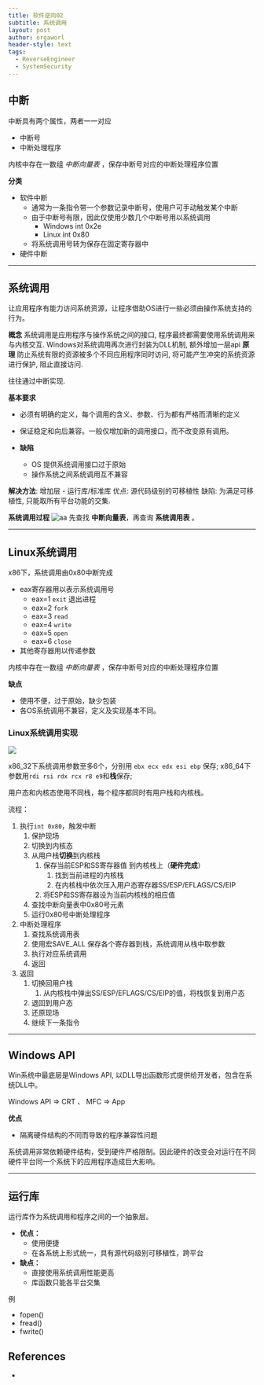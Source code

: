 ```yaml
---
title: 软件逆向02
subtitle: 系统调用
layout: post
author: orgaworl
header-style: text
tags:
  - ReverseEngineer
  - SystemSecurity
---
```


## 中断
中断具有两个属性，两者一一对应
- 中断号
- 中断处理程序

内核中存在一数组 *中断向量表* ，保存中断号对应的中断处理程序位置


**分类**
- 软件中断
	- 通常为一条指令带一个参数记录中断号，使用户可手动触发某个中断
	- 由于中断号有限，因此仅使用少数几个中断号用以系统调用
		- Windows int 0x2e
		- Linux int 0x80
	- 将系统调用号转为保存在固定寄存器中
- 硬件中断

---
## 系统调用
让应用程序有能力访问系统资源，让程序借助OS进行一些必须由操作系统支持的行为。

**概念**
系统调用是应用程序与操作系统之间的接口, 程序最终都需要使用系统调用来与内核交互.
Windows对系统调用再次进行封装为DLL机制, 额外增加一层api
**原理**
防止系统有限的资源被多个不同应用程序同时访问, 将可能产生冲突的系统资源进行保护, 阻止直接访问.

往往通过中断实现.

**基本要求**
- 必须有明确的定义，每个调用的含义、参数、行为都有严格而清晰的定义
- 保证稳定和向后兼容。一般仅增加新的调用接口，而不改变原有调用。

- **缺陷**
	- OS 提供系统调用接口过于原始
	- 操作系统之间系统调用互不兼容

**解决方法**: 
增加层 - 运行库/标准库
优点: 源代码级别的可移植性
缺陷: 为满足可移植性, 只能取所有平台功能的交集.


**系统调用过程**
![aa](./pic/syscall.png)
先查找 **中断向量表**，再查询 **系统调用表** 。

---
## Linux系统调用

x86下，系统调用由0x80中断完成
- eax寄存器用以表示系统调用号
	- eax=1 `exit` 退出进程
	- eax=2 `fork`
	- eax=3 `read`
	- eax=4 `write`
	- eax=5 `open`
	- eax=6 `close`
- 其他寄存器用以传递参数

内核中存在一数组 *中断向量表* ，保存中断号对应的中断处理程序位置

**缺点**
- 使用不便，过于原始，缺少包装
- 各OS系统调用不兼容，定义及实现基本不同。


### Linux系统调用实现

![](./pic/regs-in-syscall.png)

x86_32下系统调用参数至多6个，分别用 `ebx ecx edx esi ebp` 保存;
x86_64下参数用`rdi rsi rdx rcx r8 e9`和**栈**保存;

用户态和内核态使用不同栈，每个程序都同时有用户栈和内核栈。

流程：
1. 执行`int 0x80`，触发中断
	1. 保护现场
	2. 切换到内核态
	3. 从用户栈**切换**到内核栈
		1. 保存当前ESP和SS寄存器值 到内核栈上（**硬件完成**）
			1. 找到当前进程的内核栈
			2. 在内核栈中依次压入用户态寄存器SS/ESP/EFLAGS/CS/EIP
		2. 将ESP和SS寄存器设为当前内核栈的相应值
	4. 查找中断向量表中0x80号元素
	5. 运行0x80号中断处理程序
2. 中断处理程序
	1. 查找系统调用表
	2. 使用宏SAVE_ALL 保存各个寄存器到栈，系统调用从栈中取参数
	3. 执行对应系统调用
	4. 返回
3. 返回
	1. 切换回用户栈
		1. 从内核栈中弹出SS/ESP/EFLAGS/CS/EIP的值，将栈恢复到用户态
	2. 退回到用户态
	3. 还原现场
	4. 继续下一条指令


---
## Windows API
Win系统中最底层是Windows API, 以DLL导出函数形式提供给开发者，包含在系统DLL中。

Windows API => CRT 、 MFC => App

**优点**
- 隔离硬件结构的不同而导致的程序兼容性问题

系统调用非常依赖硬件结构，受到硬件严格限制。因此硬件的改变会对运行在不同硬件平台同一个系统下的应用程序造成巨大影响。


---
## **运行库**
运行库作为系统调用和程序之间的一个抽象层。

- **优点：**
	- 使用便捷
	- 在各系统上形式统一，具有源代码级别可移植性，跨平台
- **缺点：**
	- 直接使用系统调用性能更高
	- 库函数只能各平台交集

例
- fopen()
- fread()
- fwrite()


## References
- 
